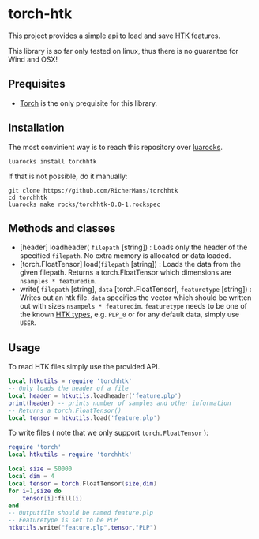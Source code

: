 # torch-htk

This project provides a simple api to load and save [HTK](http://htk.eng.cam.ac.uk/) features. 

This library is so far only tested on linux, thus there is no guarantee for Wind and OSX!

## Prequisites

* [Torch](http://torch.ch/) is the only prequisite for this library. 

## Installation

The most convinient way is to reach this repository over [luarocks](https://luarocks.org/). 

```
luarocks install torchhtk
```

If that is not possible, do it manually:

```
git clone https://github.com/RicherMans/torchhtk
cd torchhtk
luarocks make rocks/torchhtk-0.0-1.rockspec
```

## Methods and classes

 * [header] loadheader( `filepath` [string]) :  Loads only the header of the specified `filepath`. No extra memory is allocated or data loaded.
 * [torch.FloatTensor] load(`filepath` [string]) : Loads the data from the given filepath. Returns a torch.FloatTensor which dimensions are `nsamples * featuredim`.
 * write( `filepath` [string], `data` [torch.FloatTensor], `featuretype` [string]) : Writes out an htk file. `data` specifies the vector which should be written out with sizes `nsampels * featuredim`. `featuretype` needs to be one of the known [HTK types](http://www.ee.columbia.edu/ln/LabROSA/doc/HTKBook21/node58.html), e.g. `PLP_0` or for any default data, simply use `USER`.

## Usage

To read HTK files simply use the provided API.

```lua
local htkutils = require 'torchhtk'
-- Only loads the header of a file
local header = htkutils.loadheader('feature.plp')
print(header) -- prints number of samples and other information
-- Returns a torch.FloatTensor()
local tensor = htkutils.load('feature.plp')
```

To write files ( note that we only support `torch.FloatTensor` ):

```lua
require 'torch'
local htkutils = require 'torchhtk'

local size = 50000
local dim = 4
local tensor = torch.FloatTensor(size,dim)
for i=1,size do
    tensor[i]:fill(i)
end
-- Outputfile should be named feature.plp
-- Featuretype is set to be PLP
htkutils.write("feature.plp",tensor,"PLP")

```





